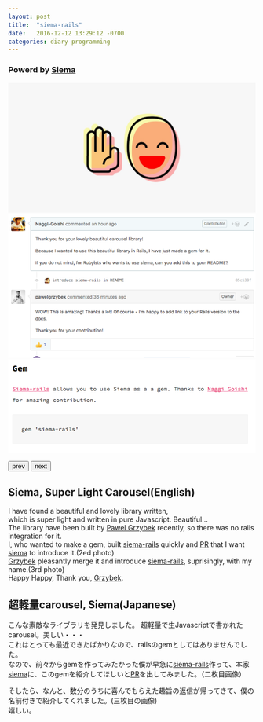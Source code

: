 ```yaml
---
layout: post
title:  "siema-rails"
date:   2016-12-12 13:29:12 -0700
categories: diary programming
---
```


### Powerd by [Siema](https://pawelgrzybek.com/siema/)
<div class='siema'>
  <div><img src="/images/siema1.png" alt="siema1"></div>
  <div><img src="/images/siema3.png" alt="siema1"></div>
  <div><img src="/images/siema2.png" alt="siema1"></div>
</div>

<button class="prev">prev</button>
<button class="next">next</button>

## Siema, Super Light Carousel(English)

I have found a beautiful and lovely library written,<br>
which is super light and written in pure Javascript. Beautiful...<br>
The library have been built by [Pawel Grzybek](https://github.com/pawelgrzybek) recently, so there was no rails integration for it.<br>
I, who wanted to make a gem, built [siema-rails](https://github.com/Naggi-Goishi/siema-rails) quickly and [PR](https://github.com/pawelgrzybek/siema/pull/7) that I want [siema](https://pawelgrzybek.com/siema/) to introduce it.(2ed photo)<br>
[Grzybek](https://github.com/pawelgrzybek) pleasantly merge it and introduce [siema-rails](https://github.com/Naggi-Goishi/siema-rails), suprisingly, with my name.(3rd photo)<br>
Happy Happy, Thank you, [Grzybek](https://github.com/pawelgrzybek).

## 超軽量carousel, Siema(Japanese)

こんな素敵なライブラリを発見しました。
超軽量で生Javascriptで書かれたcarousel。美しい・・・<br>
これはとっても最近できたばかりなので、railsのgemとしてはありませんでした。<br>
なので、前々からgemを作ってみたかった僕が早急に[siema-rails](https://github.com/Naggi-Goishi/siema-rails)作って、本家[siema](https://pawelgrzybek.com/siema/)に、このgemを紹介してほしいと[PR](https://github.com/pawelgrzybek/siema/pull/7)を出してみました。（二枚目画像）<br>

そしたら、なんと、数分のうちに喜んでもらえた趣旨の返信が帰ってきて、僕の名前付きで紹介してくれました。(三枚目の画像)<br>
嬉しい。

